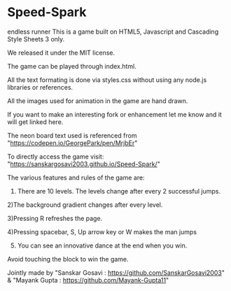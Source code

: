 # Speed-Spark
endless runner
This is a game built on HTML5, Javascript and Cascading Style Sheets 3 only.

We released it under the MIT license.

The game can be played through index.html.

All the text formating is done via styles.css without using any node.js libraries or references.

All the images used for animation in the game are hand drawn.

If you want to make an interesting fork or enhancement let me know and it will get linked here.

The neon board text used  is referenced from "https://codepen.io/GeorgePark/pen/MrjbEr"

To directly access the game visit: "https://sanskargosavi2003.github.io/Speed-Spark/"

The various features and rules of the game are:

1) There are 10 levels. The levels change after every 2 successful jumps.

2)The background gradient changes after every level.

3)Pressing R refreshes the page.

4)Pressing spacebar, S, Up arrow key or W makes the man jumps

5) You can see an innovative dance at the end when you win.

Avoid touching the block to win the game.

Jointly made by "Sanskar Gosavi : https://github.com/SanskarGosavi2003" & "Mayank Gupta : https://github.com/Mayank-Gupta11"

